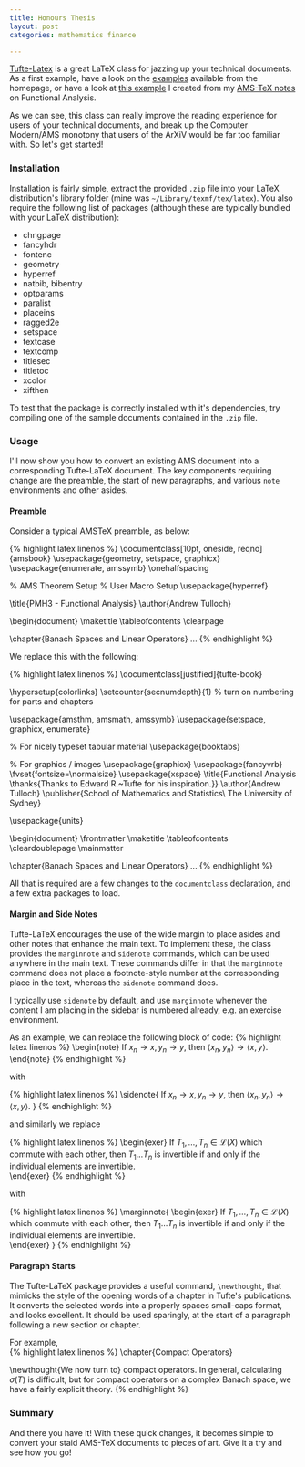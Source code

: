 ```yaml
---
title: Honours Thesis
layout: post
categories: mathematics finance

---
```


[Tufte-Latex][1] is a great LaTeX class for jazzing up your technical documents.  As a first example, have a look on the [examples][2] available from the homepage, or have a look at [this example][3] I created from my [AMS-TeX notes][4]  on Functional Analysis.

As we can see, this class can really improve the reading experience for users of your technical documents, and break up the Computer Modern/AMS monotony that users of the ArXiV would be far too familiar with.  So let's get started!

### Installation

Installation is fairly simple, extract the provided `.zip` file into your LaTeX distribution's library folder (mine was `~/Library/texmf/tex/latex`).  You also require the following list of packages (although these are typically bundled with your LaTeX distribution):

* chngpage
* fancyhdr
* fontenc
* geometry
* hyperref
* natbib, bibentry
* optparams
* paralist
* placeins
* ragged2e
* setspace
* textcase
* textcomp
* titlesec
* titletoc
* xcolor
* xifthen

To test that the package is correctly installed with it's dependencies, try compiling one of the sample documents contained in the `.zip` file.

### Usage

I'll now show you how to convert an existing AMS document into a corresponding Tufte-LaTeX document.  The key components requiring change are the preamble, the start of new paragraphs, and various `note` environments and other asides.

#### Preamble

Consider a typical AMSTeX preamble, as below:

{% highlight latex linenos %}
\documentclass[10pt, oneside, reqno]{amsbook}
\usepackage{geometry, setspace, graphicx}
\usepackage{enumerate, amssymb}
\onehalfspacing

% AMS Theorem Setup
% User Macro Setup
\usepackage{hyperref}

\title{PMH3 - Functional Analysis}
\author{Andrew Tulloch}

\begin{document}
\maketitle 
\tableofcontents 
\clearpage

\chapter{Banach Spaces and Linear Operators}
...
{% endhighlight %}

We replace this with the following:

{% highlight latex linenos %}
\documentclass[justified]{tufte-book}

\hypersetup{colorlinks}
\setcounter{secnumdepth}{1} 
% turn on numbering for parts and chapters 

\usepackage{amsthm, amsmath, amssymb}
\usepackage{setspace, graphicx, enumerate}


% For nicely typeset tabular material
\usepackage{booktabs}

% For graphics / images
\usepackage{graphicx}
\usepackage{fancyvrb}
\fvset{fontsize=\normalsize}
\usepackage{xspace}
\title{Functional Analysis
      \thanks{Thanks to Edward R.~Tufte for his inspiration.}}
\author{Andrew Tulloch}
\publisher{School of Mathematics and Statistics\\
           The University of Sydney}


\usepackage{units}


\begin{document}
\frontmatter
\maketitle
\tableofcontents
\cleardoublepage
\mainmatter

\chapter{Banach Spaces and Linear Operators}
...
{% endhighlight %}

All that is required are a few changes to the `documentclass` declaration, and a few extra packages to load.

#### Margin and Side Notes

Tufte-LaTeX encourages the use of the wide margin to place asides and other notes that enhance the main text.  To implement these, the class provides the `marginnote` and `sidenote` commands, which can be used anywhere in the main text.  These commands differ in that the `marginnote` command does not place a footnote-style number at the corresponding place in the text, whereas the `sidenote` command does.

I typically use `sidenote` by default, and use `marginnote` whenever the content I am placing in the sidebar is numbered already, e.g. an exercise environment.  

As an example, we can replace the following block of code:
{% highlight latex linenos %}
\begin{note}
    If $x_n \rightarrow x,y_n \rightarrow y$, then
    $\langle x_n, y_n \rangle \rightarrow \langle x, y \rangle.$
\end{note}
{% endhighlight %}

with 

{% highlight latex linenos %}
\sidenote{
    If $x_n \rightarrow x,y_n \rightarrow y$, then
    $\langle x_n, y_n \rangle \rightarrow \langle x, y \rangle.$
}
{% endhighlight %}

and similarly we replace 

{% highlight latex linenos %}
\begin{exer}
    If $T_1, \dots, T_n \in \mathcal L(X)$ which commute with
    each other, then $T_1 \dots T_n$ is invertible if and only
    if the individual elements are invertible.  
\end{exer}
{% endhighlight %}

with 

{% highlight latex linenos %}
\marginnote{
  \begin{exer}
    If $T_1, \dots, T_n \in \mathcal L(X)$ which commute with
    each other, then $T_1 \dots T_n$ is invertible if and only
    if the individual elements are invertible.  
  \end{exer}
}
{% endhighlight %}

#### Paragraph Starts

The Tufte-LaTeX package provides a useful command, `\newthought`, that mimicks the style of the opening words of a chapter in Tufte's publications.  It converts the selected words into a properly spaces small-caps format, and looks excellent.  It should be used sparingly, at the start of a paragraph following a new section or chapter.  

For example,   
{% highlight latex linenos %}
\chapter{Compact Operators}

\newthought{We now turn to} compact operators.  In general,
calculating $\sigma(T)$ is difficult, but for compact
operators on a complex Banach space, we have a fairly explicit
theory.
{% endhighlight %}

### Summary

And there you have it!  With these quick changes, it becomes simple to convert your staid AMS-TeX documents to pieces of art.  Give it a try and see how you go!


[1]: http://code.google.com/p/tufte-latex/ "Tufte-LaTeX"
[2]: http://tufte-latex.googlecode.com/files/sample-book-3.5.0.pdf "Tufte-LaTeX Sample"
[3]: /PDFs/Tufte-Latex.pdf
[4]: /PDFs/AMSTex.pdf









